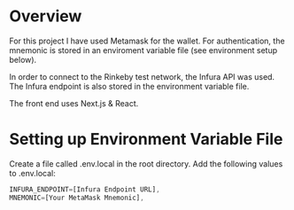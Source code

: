 # Overview

For this project I have used Metamask for the wallet. For authentication, the mnemonic is stored in an enviroment variable file (see environment setup below).

In order to connect to the Rinkeby test network, the Infura API was used. The Infura endpoint is also stored in the environment variable file.

The front end uses Next.js & React.

# Setting up Environment Variable File

Create a file called .env.local in the root directory.
Add the following values to .env.local:

```javascript
INFURA_ENDPOINT=[Infura Endpoint URL],
MNEMONIC=[Your MetaMask Mnemonic],

```
